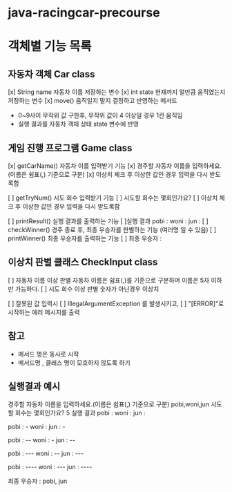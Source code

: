 # java-racingcar-precourse

# 객체별 기능 목록 

## 자동차 객체 Car class
[x] String name 자동차 이름 저장하는 변수 
[x] int state 현재까지 얼만큼 움직였는지 저장하는 변수
[x] move() 움직일지 말지 결정하고 반영하는 메서드 
  * 0~9사이 무작위 값 구한후, 무작위 값이 4 이상일 경우 1칸 움직임 
  * 실행 결과를 자동차 객체 상태 state 변수에 반영


## 게임 진행 프로그램 Game class
[x] getCarName() 자동차 이름 입력받기 기능
    [x] 경주할 자동차 이름을 입력하세요.(이름은 쉼표(,) 기준으로 구분)
    [x] 이상치 체크 후 이상한 값인 경우 입력을 다시 받도록함

[ ] getTryNum() 시도 회수 입력받기 기능
    [ ] 시도할 회수는 몇회인가요?
    [ ] 이상치 체크 후 이상한 값인 경우 입력을 다시 받도록함   

[ ] printResult() 실행 결과를 출력하는 기능
    [ ]실행 결과
    pobi :
    woni :
    jun :
[ ] checkWinner() 경주 종료 후, 최종 우승자를 판별하는 기능 (여러명 일 수 있음)
[ ] printWinner() 최종 우승자를 출력하는 기능 
    [ ] 최종 우승자 :


## 이상치 판별 클래스 CheckInput class
[ ] 자동차 이름 이상 판별
    자동차 이름은 쉼표(,)를 기준으로 구분하며 이름은 5자 이하만 가능하다.
[ ] 시도 회수 이상 판별
    숫자가 아닌경우 이상치 

[ ] 잘못된 값 입력시
    [ ] IllegalArgumentException 를 발생시키고,
    [ ] "[ERROR]"로 시작하는 에러 메시지를 출력 

## 참고 
* 메서드 명은 동사로 시작
* 메서드명 , 클래스 명이 모호하지 않도록 하기 


## 실행결과 예시 
경주할 자동차 이름을 입력하세요.(이름은 쉼표(,) 기준으로 구분)
pobi,woni,jun
시도할 회수는 몇회인가요?
5
실행 결과
pobi :
woni :
jun :

pobi : -
woni :
jun : -

pobi : --
woni : -
jun : --

pobi : ---
woni : --
jun : ---

pobi : ----
woni : ---
jun : ----

최종 우승자 : pobi, jun